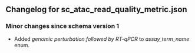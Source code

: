 ## Changelog for sc_atac_read_quality_metric.json

### Minor changes since schema version 1
* Added *genomic perturbation followed by RT-qPCR* to *assay_term_name* enum.